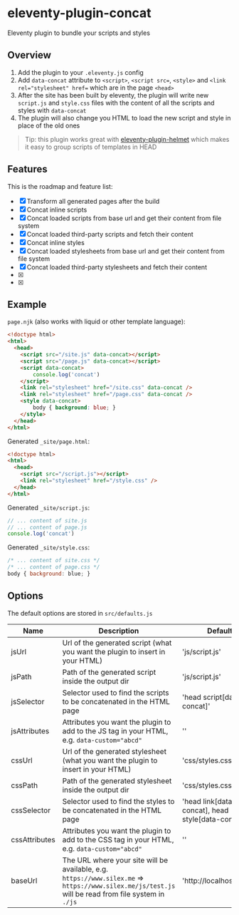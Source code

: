 # eleventy-plugin-concat

Eleventy plugin to bundle your scripts and styles

## Overview

1. Add the plugin to your `.eleventy.js` config
1. Add `data-concat` attribute to `<script>`, `<script src=`, `<style>` and `<link rel="stylesheet" href=` which are in the page `<head>`
1. After the site has been built by eleventy, the plugin will write new `script.js` and `style.css` files with the content of all the scripts and styles with `data-concat`
1. The plugin will also change you HTML to load the new script and style in place of the old ones

> Tip: this plugin works great with [eleventy-plugin-helmet](https://www.npmjs.com/package/eleventy-plugin-helmet) which makes it easy to group scripts of templates in HEAD

## Features

This is the roadmap and feature list:

* [x] Transform all generated pages after the build
* [x] Concat inline scripts
* [x] Concat loaded scripts from base url and get their content from file system
* [x] Concat loaded third-party scripts and fetch their content
* [x] Concat inline styles
* [x] Concat loaded stylesheets from base url and get their content from file system
* [x] Concat loaded third-party stylesheets and fetch their content
* [x] 
* [x] 

## Example

`page.njk` (also works with liquid or other template language):
```html
<!doctype html>
<html>
  <head>
    <script src="/site.js" data-concat></script>
    <script src="/page.js" data-concat></script>
    <script data-concat>
        console.log('concat')
    </script>
    <link rel="stylesheet" href="/site.css" data-concat />
    <link rel="stylesheet" href="/page.css" data-concat />
    <style data-concat>
        body { background: blue; }
    </style>
  </head>
</html>
```

Generated `_site/page.html`:
```html
<!doctype html>
<html>
  <head>
    <script src="/script.js"></script>
    <link rel="stylesheet" href="/style.css" />
  </head>
</html>
```

Generated `_site/script.js`:
```js
// ... content of site.js
// ... content of page.js
console.log('concat')
```

Generated `_site/style.css`:
```js
/* ... content of site.css */
/* ... content of page.css */
body { background: blue; }
```

## Options

The default options are stored in `src/defaults.js`

| Name | Description | Default |
| -- | -- | -- |
| jsUrl | Url of the generated script (what you want the plugin to insert in your HTML) | 'js/script.js' |
| jsPath | Path of the generated script inside the output dir | 'js/script.js' |
| jsSelector | Selector used to find the scripts to be concatenated in the HTML page | 'head script[data-concat]' |
| jsAttributes | Attributes you want the plugin to add to the JS tag in your HTML, e.g. `data-custom="abcd"` | '' |
| cssUrl | Url of the generated stylesheet (what you want the plugin to insert in your HTML) | 'css/styles.css' |
| cssPath | Path of the generated stylesheet inside the output dir | 'css/styles.css' |
| cssSelector | Selector used to find the styles to be concatenated in the HTML page | 'head link[data-concat], head style[data-concat]' |
| cssAttributes | Attributes you want the plugin to add to the CSS tag in your HTML, e.g. `data-custom="abcd"` | '' |
| baseUrl | The URL where your site will be available, e.g. `https://www.silex.me` => `https://www.silex.me/js/test.js` will be read from file system in `./js` | 'http://localhost:8080' |

